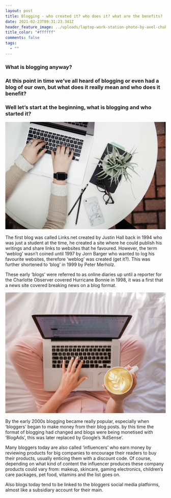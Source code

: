 ```yaml
---
layout: post
title: Blogging - who created it? who does it? what are the benefits?
date: 2021-02-23T09:31:23.341Z
header_feature_image: ../uploads/laptop-work-station-photo-by-avel-chuklanov-on-unsplash-.jpg
title_color: "#ffffff"
comments: false
tags:
  - ""
---
```

### What is blogging anyway? 

### At this point in time we’ve all heard of blogging or even had a blog of our own, but what does it really mean and who does it benefit? 

### Well let’s start at the beginning, what is blogging and who started it?

![](../uploads/blog-1-laptop-and-plant-photo-by-corinne-kutz-on-unsplash-.jpg)

The first blog was called Links.net created by Justin Hall back in 1994 who was just a student at the time, he created a site where he could publish his writings and share links to websites that he favoured. However, the term ‘weblog’ wasn’t coined until 1997 by Jorn Barger who wanted to log his favourite websites, therefore ‘weblog’ was created (get it?). This was further shortened to ‘blog’ in 1999 by Peter Merholz. 

These early ‘blogs’ were referred to as online diaries up until a reporter for the Charlotte Observer covered Hurricane Bonnie in 1998, it was a first that a news site covered breaking news on a blog format.

![](../uploads/laptop-and-coffee-birds-eye-view-photo-by-sincerely-media-on-unsplash-.jpg)

By the early 2000s blogging became really popular, especially when ‘bloggers’ began to make money from their blog posts. by this time the format of blogging had changed and blogs were being monetised with ‘BlogAds’, this was later replaced by Google’s ‘AdSense’. 

Many bloggers today are also called ‘influencers’ who earn money by reviewing products for big companies to encourage their readers to buy their products, usually enticing them with a discount code. Of course, depending on what kind of content the influencer produces these company products could vary from: makeup, skincare, gaming electronics, children’s care packages, pet food, vitamins and the list goes on.

Also blogs today tend to be linked to the bloggers social media platforms, almost like a subsidiary account for their main.